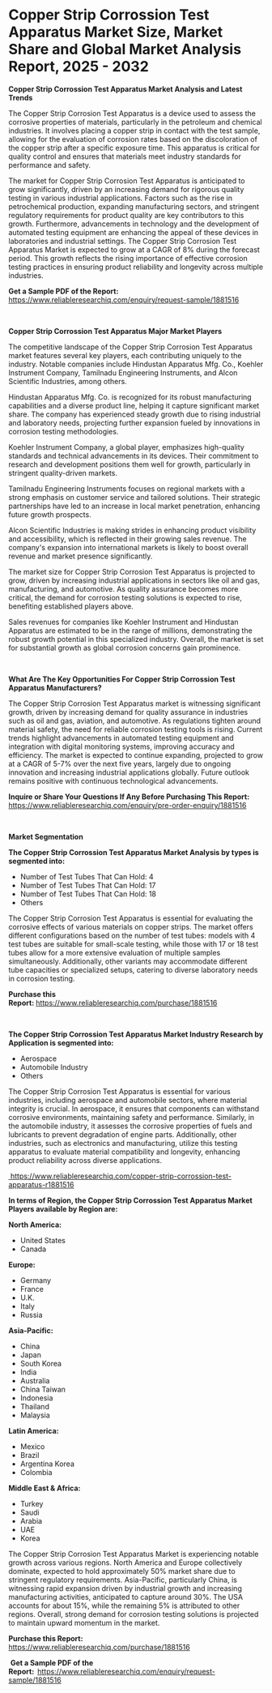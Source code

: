 <p><h1>Copper Strip Corrossion Test Apparatus Market Size, Market Share and Global Market Analysis Report, 2025 - 2032</h1></p><p><strong>Copper Strip Corrossion Test Apparatus Market Analysis and Latest Trends</strong></p>
<p><p>The Copper Strip Corrosion Test Apparatus is a device used to assess the corrosive properties of materials, particularly in the petroleum and chemical industries. It involves placing a copper strip in contact with the test sample, allowing for the evaluation of corrosion rates based on the discoloration of the copper strip after a specific exposure time. This apparatus is critical for quality control and ensures that materials meet industry standards for performance and safety.</p><p>The market for Copper Strip Corrosion Test Apparatus is anticipated to grow significantly, driven by an increasing demand for rigorous quality testing in various industrial applications. Factors such as the rise in petrochemical production, expanding manufacturing sectors, and stringent regulatory requirements for product quality are key contributors to this growth. Furthermore, advancements in technology and the development of automated testing equipment are enhancing the appeal of these devices in laboratories and industrial settings. The Copper Strip Corrosion Test Apparatus Market is expected to grow at a CAGR of 8% during the forecast period. This growth reflects the rising importance of effective corrosion testing practices in ensuring product reliability and longevity across multiple industries.</p></p>
<p><strong>Get a Sample PDF of the Report:&nbsp;</strong> <a href="https://www.reliableresearchiq.com/enquiry/request-sample/1881516?utm_campaign=1896&utm_medium=2&utm_source=Github&utm_content=ia&utm_term=12042025&utm_id=copper-strip-corrossion-test-apparatus">https://www.reliableresearchiq.com/enquiry/request-sample/1881516</a></p>
<p>&nbsp;</p>
<p><strong>Copper Strip Corrossion Test Apparatus Major Market Players</strong></p>
<p><p>The competitive landscape of the Copper Strip Corrosion Test Apparatus market features several key players, each contributing uniquely to the industry. Notable companies include Hindustan Apparatus Mfg. Co., Koehler Instrument Company, Tamilnadu Engineering Instruments, and Alcon Scientific Industries, among others. </p><p>Hindustan Apparatus Mfg. Co. is recognized for its robust manufacturing capabilities and a diverse product line, helping it capture significant market share. The company has experienced steady growth due to rising industrial and laboratory needs, projecting further expansion fueled by innovations in corrosion testing methodologies.</p><p>Koehler Instrument Company, a global player, emphasizes high-quality standards and technical advancements in its devices. Their commitment to research and development positions them well for growth, particularly in stringent quality-driven markets.</p><p>Tamilnadu Engineering Instruments focuses on regional markets with a strong emphasis on customer service and tailored solutions. Their strategic partnerships have led to an increase in local market penetration, enhancing future growth prospects.</p><p>Alcon Scientific Industries is making strides in enhancing product visibility and accessibility, which is reflected in their growing sales revenue. The company's expansion into international markets is likely to boost overall revenue and market presence significantly.</p><p>The market size for Copper Strip Corrosion Test Apparatus is projected to grow, driven by increasing industrial applications in sectors like oil and gas, manufacturing, and automotive. As quality assurance becomes more critical, the demand for corrosion testing solutions is expected to rise, benefiting established players above.</p><p>Sales revenues for companies like Koehler Instrument and Hindustan Apparatus are estimated to be in the range of millions, demonstrating the robust growth potential in this specialized industry. Overall, the market is set for substantial growth as global corrosion concerns gain prominence.</p></p>
<p>&nbsp;</p>
<p><strong>What Are The Key Opportunities For Copper Strip Corrossion Test Apparatus Manufacturers?</strong></p>
<p><p>The Copper Strip Corrosion Test Apparatus market is witnessing significant growth, driven by increasing demand for quality assurance in industries such as oil and gas, aviation, and automotive. As regulations tighten around material safety, the need for reliable corrosion testing tools is rising. Current trends highlight advancements in automated testing equipment and integration with digital monitoring systems, improving accuracy and efficiency. The market is expected to continue expanding, projected to grow at a CAGR of 5-7% over the next five years, largely due to ongoing innovation and increasing industrial applications globally. Future outlook remains positive with continuous technological advancements.</p></p>
<p><strong>Inquire or Share Your Questions If Any Before Purchasing This Report:</strong> <a href="https://www.reliableresearchiq.com/enquiry/pre-order-enquiry/1881516?utm_campaign=1896&utm_medium=2&utm_source=Github&utm_content=ia&utm_term=12042025&utm_id=copper-strip-corrossion-test-apparatus">https://www.reliableresearchiq.com/enquiry/pre-order-enquiry/1881516</a></p>
<p>&nbsp;</p>
<p><strong>Market Segmentation</strong></p>
<p><strong>The Copper Strip Corrossion Test Apparatus Market Analysis by types is segmented into:</strong></p>
<p><ul><li>Number of Test Tubes That Can Hold: 4</li><li>Number of Test Tubes That Can Hold: 17</li><li>Number of Test Tubes That Can Hold: 18</li><li>Others</li></ul></p>
<p><p>The Copper Strip Corrosion Test Apparatus is essential for evaluating the corrosive effects of various materials on copper strips. The market offers different configurations based on the number of test tubes: models with 4 test tubes are suitable for small-scale testing, while those with 17 or 18 test tubes allow for a more extensive evaluation of multiple samples simultaneously. Additionally, other variants may accommodate different tube capacities or specialized setups, catering to diverse laboratory needs in corrosion testing.</p></p>
<p><strong>Purchase this Report:&nbsp;</strong><a href="https://www.reliableresearchiq.com/purchase/1881516?utm_campaign=1896&utm_medium=2&utm_source=Github&utm_content=ia&utm_term=12042025&utm_id=copper-strip-corrossion-test-apparatus">https://www.reliableresearchiq.com/purchase/1881516</a></p>
<p>&nbsp;</p>
<p><strong>The Copper Strip Corrossion Test Apparatus Market Industry Research by Application is segmented into:</strong></p>
<p><ul><li>Aerospace</li><li>Automobile Industry</li><li>Others</li></ul></p>
<p><p>The Copper Strip Corrosion Test Apparatus is essential for various industries, including aerospace and automobile sectors, where material integrity is crucial. In aerospace, it ensures that components can withstand corrosive environments, maintaining safety and performance. Similarly, in the automobile industry, it assesses the corrosive properties of fuels and lubricants to prevent degradation of engine parts. Additionally, other industries, such as electronics and manufacturing, utilize this testing apparatus to evaluate material compatibility and longevity, enhancing product reliability across diverse applications.</p></p>
<p><a href="https://www.reliableresearchiq.com/copper-strip-corrossion-test-apparatus-r1881516?utm_campaign=1896&utm_medium=2&utm_source=Github&utm_content=ia&utm_term=12042025&utm_id=copper-strip-corrossion-test-apparatus">&nbsp;https://www.reliableresearchiq.com/copper-strip-corrossion-test-apparatus-r1881516</a></p>
<p><strong>In terms of Region, the Copper Strip Corrossion Test Apparatus Market Players available by Region are:</strong></p>
<p>
    <p> <strong> North America: </strong>
        <ul>
            <li>United States</li>
            <li>Canada</li>
        </ul>
        </p> 
    <p> <strong> Europe: </strong>
        <ul>
            <li>Germany</li>
            <li>France</li>
            <li>U.K.</li>
            <li>Italy</li>
            <li>Russia</li>
        </ul>
        </p> 
    <p> <strong> Asia-Pacific: </strong>
        <ul>
            <li>China</li>
            <li>Japan</li>
            <li>South Korea</li>
            <li>India</li>
            <li>Australia</li>
            <li>China Taiwan</li>
            <li>Indonesia</li>
            <li>Thailand</li>
            <li>Malaysia</li>
        </ul>
        </p> 
    <p> <strong> Latin America: </strong>
        <ul>
            <li>Mexico</li>
            <li>Brazil</li>
            <li>Argentina Korea</li>
            <li>Colombia</li>
        </ul>
        </p> 
    <p> <strong> Middle East & Africa: </strong>
        <ul>
            <li>Turkey</li>
            <li>Saudi</li>
            <li>Arabia</li>
            <li>UAE</li>
            <li>Korea</li>
        </ul>
    </p>
    </p>
<p><p>The Copper Strip Corrosion Test Apparatus Market is experiencing notable growth across various regions. North America and Europe collectively dominate, expected to hold approximately 50% market share due to stringent regulatory requirements. Asia-Pacific, particularly China, is witnessing rapid expansion driven by industrial growth and increasing manufacturing activities, anticipated to capture around 30%. The USA accounts for about 15%, while the remaining 5% is attributed to other regions. Overall, strong demand for corrosion testing solutions is projected to maintain upward momentum in the market.</p></p>
<p><strong>Purchase this Report: </strong><a href="https://www.reliableresearchiq.com/purchase/1881516?utm_campaign=1896&utm_medium=2&utm_source=Github&utm_content=ia&utm_term=12042025&utm_id=copper-strip-corrossion-test-apparatus">https://www.reliableresearchiq.com/purchase/1881516</a></p>
<p>&nbsp;<strong>Get a Sample PDF of the Report:&nbsp;&nbsp;</strong><a href="https://www.reliableresearchiq.com/enquiry/request-sample/1881516?utm_campaign=1896&utm_medium=2&utm_source=Github&utm_content=ia&utm_term=12042025&utm_id=copper-strip-corrossion-test-apparatus">https://www.reliableresearchiq.com/enquiry/request-sample/1881516</a></p>
<p><strong></strong></p>
<p><p></p><p></p><p></p></p>